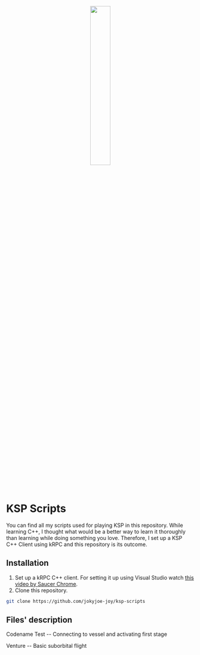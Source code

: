 <p align="center" width="100%">
    <img width="33%" src="https://freepikpsd.com/wp-content/uploads/2019/10/kerbal-space-program-logo-png-1-Transparent-Images.png"> 
</p>

# KSP Scripts

You can find all my scripts used for playing KSP in this repository. While learning C++, I thought what would be a better way to learn it thoroughly than learning while doing something you love. Therefore, I set up a KSP C++ Client using kRPC and this repository is its outcome.

## Installation

1. Set up a kRPC C++ client. For setting it up using Visual Studio watch [this video by Saucer Chrome](https://www.youtube.com/watch?v=XE8GB1vOLyI).
2. Clone this repository.
```bash
git clone https://github.com/jokyjoe-joy/ksp-scripts
```

## Files' description
Codename Test -- Connecting to vessel and activating first stage

Venture -- Basic suborbital flight